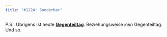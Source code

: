 ```yaml
---
title: "#1224: Sonderbar"
---
```


P.S.: 
Übrigens ist heute <a href="http://www.fonflatter.de/dateien/kalender_fonflatter_2009.pdf"><strong>Gegenteiltag</strong></a>. Beziehungsweise <em>kein</em> Gegenteiltag.
Und so.
